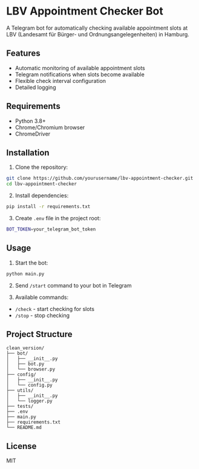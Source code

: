 # LBV Appointment Checker Bot

A Telegram bot for automatically checking available appointment slots at LBV (Landesamt für Bürger- und Ordnungsangelegenheiten) in Hamburg.

## Features

- Automatic monitoring of available appointment slots
- Telegram notifications when slots become available
- Flexible check interval configuration
- Detailed logging

## Requirements

- Python 3.8+
- Chrome/Chromium browser
- ChromeDriver

## Installation

1. Clone the repository:
```bash
git clone https://github.com/yourusername/lbv-appointment-checker.git
cd lbv-appointment-checker
```

2. Install dependencies:
```bash
pip install -r requirements.txt
```

3. Create `.env` file in the project root:
```bash
BOT_TOKEN=your_telegram_bot_token
```

## Usage

1. Start the bot:
```bash
python main.py
```

2. Send `/start` command to your bot in Telegram

3. Available commands:
- `/check` - start checking for slots
- `/stop` - stop checking

## Project Structure

```
clean_version/
├── bot/
│   ├── __init__.py
│   ├── bot.py
│   └── browser.py
├── config/
│   ├── __init__.py
│   └── config.py
├── utils/
│   ├── __init__.py
│   └── logger.py
├── tests/
├── .env
├── main.py
├── requirements.txt
└── README.md
```

## License

MIT 